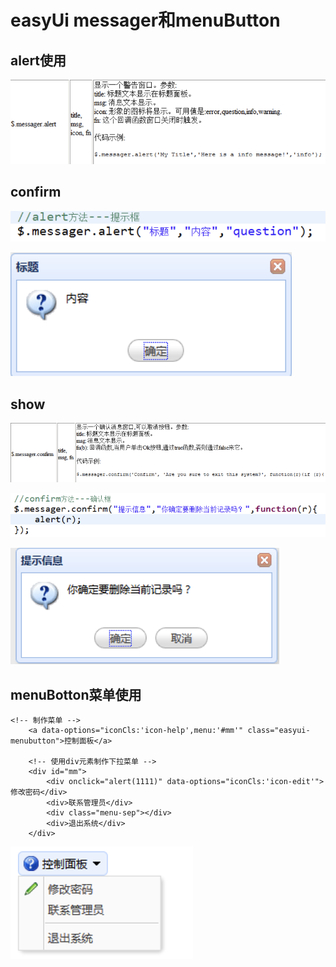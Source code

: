# easyUi messager和menuButton

## alert使用

![](../../.gitbook/assets/image%20%28170%29.png)

## confirm

![](../../.gitbook/assets/image%20%28191%29.png)

![](../../.gitbook/assets/image%20%28109%29.png)

## show

![](../../.gitbook/assets/image%20%28165%29.png)

![](../../.gitbook/assets/image%20%28169%29.png)

![](../../.gitbook/assets/image%20%28167%29.png)

## menuBotton菜单使用

```text
<!-- 制作菜单 -->
	<a data-options="iconCls:'icon-help',menu:'#mm'" class="easyui-menubutton">控制面板</a>
	
	<!-- 使用div元素制作下拉菜单 -->
	<div id="mm">
		<div onclick="alert(1111)" data-options="iconCls:'icon-edit'">修改密码</div>
		<div>联系管理员</div>
		<div class="menu-sep"></div>
		<div>退出系统</div>
	</div>

```

![](../../.gitbook/assets/image%20%28129%29.png)


